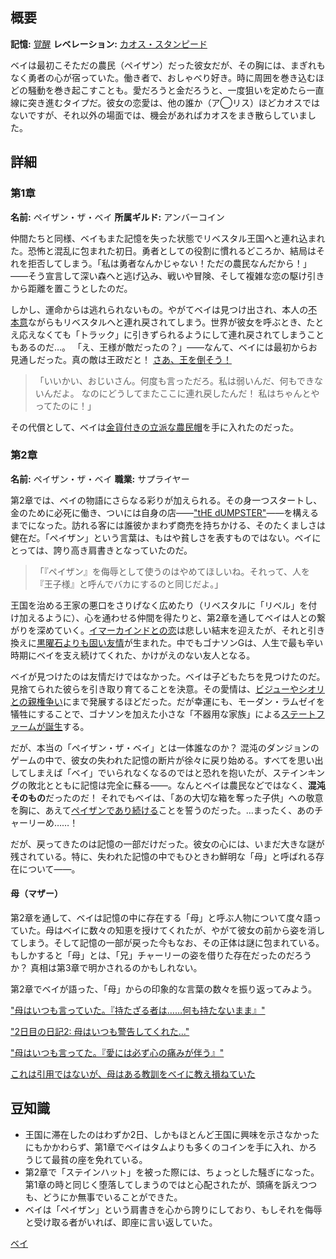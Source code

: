 <!-- title: ペイザン・ザ・ベイ -->
<!-- quote: いいえ、これは**あなたの子供ではありません**。**こっち**があなたの子供です！ -->
<!-- chapters: -1 -->
<!-- images: (ベイ 第1章プロフィール), (鉱山のベイ), (ベイ 第2章プロフィール), (「Monster」MVのベイのカード), (盗まれたベイの箱), (第2章エンディングのベイ) -->
<!-- model: false -->

## 概要

**記憶:** [覚醒](https://youtu.be/aSFZwinYaaU)
**レベレーション:** [カオス・スタンピード](#entry:chaos-stampede-entry)

ベイは最初こそただの農民（ペイザン）だった彼女だが、その胸には、まぎれもなく勇者の心が宿っていた。働き者で、おしゃべり好き。時に周囲を巻き込むほどの騒動を巻き起こすことも。愛だろうと金だろうと、一度狙いを定めたら一直線に突き進むタイプだ。彼女の恋愛は、他の誰か（ア◯リス）ほどカオスではないですが、それ以外の場面では、機会があればカオスをまき散らしていました。

## 詳細

### 第1章

**名前:** ペイザン・ザ・ベイ
**所属ギルド:** アンバーコイン

仲間たちと同様、ベイもまた記憶を失った状態でリベスタル王国へと連れ込まれた。恐怖と混乱に包まれた初日。勇者としての役割に慣れるどころか、結局はそれを拒否してしまう。「私は勇者なんかじゃない！ただの農民なんだから！」――そう宣言して深い森へと逃げ込み、戦いや冒険、そして複雑な恋の駆け引きから距離を置こうとしたのだ。

しかし、運命からは逃れられないもの。やがてベイは見つけ出され、本人の[不本意](https://youtu.be/t5NGryTaGqk?t=1529)ながらもリベスタルへと連れ戻されてしまう。世界が彼女を呼ぶとき、たとえ応えなくても「トラック」に引きずられるようにして連れ戻されてしまうこともあるのだ…。
「え、王様が敵だったの？」――なんて、ベイには最初からお見通しだった。真の敵は王政だと！ [さあ、王を倒そう！](https://youtu.be/t5NGryTaGqk?t=4833)

> 「いいかい、おじいさん。何度も言っただろ。私は弱いんだ、何もできないんだよ。
> なのにどうしてまたここに連れ戻したんだ！ 私はちゃんとやってたのに！」

その代償として、ベイは[金貨付きの立派な農民帽](https://youtu.be/t5NGryTaGqk?t=1844)を手に入れたのだった。

### 第2章

**名前:** ペイザン・ザ・ベイ
**職業:** サプライヤー

第2章では、ベイの物語にさらなる彩りが加えられる。その身一つスタートし、金のために必死に働き、ついには自身の店――["tHE dUMPSTER"](https://youtu.be/Lp7GyRVbz1c?t=14135)――を構えるまでになった。訪れる客には誰彼かまわず商売を持ちかける、そのたくましさは健在だ。「ペイザン」という言葉は、もはや貧しさを表すものではない。ベイにとっては、誇り高き肩書きとなっていたのだ。

> 「『ペイザン』を侮辱として使うのはやめてほしいね。それって、人を『王子様』と呼んでバカにするのと同じだよ。」

王国を治める王家の悪口をさりげなく広めたり（リベスタルに「リベル」を付け加えるように）、心を通わせる仲間を得たりと、第2章を通してベイは人との繋がりを深めていく。[イマーカインドとの恋](https://youtu.be/Br6dvhVJ_IE?t=4571)は悲しい結末を迎えたが、それと引き換えに[黒曜石よりも固い友情](https://youtu.be/Br6dvhVJ_IE?t=5292)が生まれた。中でもゴナソンGは、人生で最も辛い時期にベイを支え続けてくれた、かけがえのない友人となる。

ベイが見つけたのは友情だけではなかった。ベイは子どもたちを見つけたのだ。見捨てられた彼らを引き取り育てることを決意。その愛情は、[ビジューやシオリとの親権争い](#entry:custody-dispute-entry)にまで発展するほどだった。だが幸運にも、モーダン・ラムゼイを犠牲にすることで、ゴナソンを加えた小さな「不器用な家族」による[ステートファームが誕生](https://youtu.be/L7rBGepFrXA?t=13328)する。

だが、本当の「ペイザン・ザ・ベイ」とは一体誰なのか？ 混沌のダンジョンのゲームの中で、彼女の失われた記憶の断片が徐々に戻り始める。すべてを思い出してしまえば「ベイ」でいられなくなるのではと恐れを抱いたが、ステインキングの敗北とともに記憶は完全に蘇る――。なんとベイは農民などではなく、**混沌そのもの**だったのだ！ それでもベイは、「あの大切な箱を奪った子供」への敬意を胸に、あえて[ペイザンであり続ける](https://youtu.be/L7rBGepFrXA?t=5680)ことを誓うのだった。…まったく、あのチャーリーめ……！

だが、戻ってきたのは記憶の一部だけだった。彼女の心には、いまだ大きな謎が残されている。特に、失われた記憶の中でもひときわ鮮明な「母」と呼ばれる存在について――。

#### 母（マザー）

第2章を通して、ベイは記憶の中に存在する「母」と呼ぶ人物について度々語っていた。母はベイに数々の知恵を授けてくれたが、やがて彼女の前から姿を消してしまう。そして記憶の一部が戻った今もなお、その正体は謎に包まれている。もしかすると「母」とは、「兄」チャーリーの姿を借りた存在だったのだろうか？ 真相は第3章で明かされるのかもしれない。

第2章でベイが語った、「母」からの印象的な言葉の数々を振り返ってみよう。

["母はいつも言っていた。『持たざる者は……何も持たないまま』"](https://youtu.be/7bOe38rP7JQ?t=2111)

["2日目の日記2: 母はいつも警告してくれた…"](https://youtu.be/Tiq2wmF-NfQ?t=11052)

["母はいつも言ってた。『愛には必ず心の痛みが伴う』"](https://youtu.be/Br6dvhVJ_IE?t=733)

[これは引用ではないが、母はある教訓をベイに教え損ねていた](https://youtu.be/Lp7GyRVbz1c?t=7171)

## 豆知識

- 王国に滞在したのはわずか2日、しかもほとんど王国に興味を示さなかったにもかかわらず、第1章でベイはタムよりも多くのコインを手に入れ、かろうじて最貧の座を免れている。
- 第2章で「ステインハット」を被った際には、ちょっとした騒ぎになった。第1章の時と同じく堕落してしまうのではと心配されたが、頭痛を訴えつつも、どうにか無事でいることができた。
- ベイは「ペイザン」という肩書きを心から誇りにしており、もしそれを侮辱と受け取る者がいれば、即座に言い返していた。

[ベイ](#easter:easter-bae)

